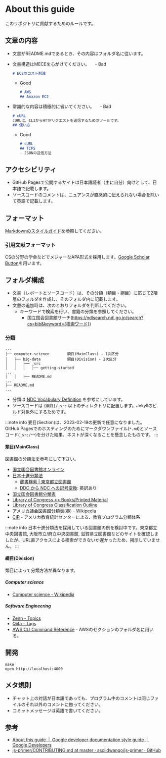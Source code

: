 # About this guide

このリポジトリに貢献するためのルールです。

## 文章の内容

- 文書がREADME.mdであるとき、その内容はフォルダ名に従います。
- 文書構造はMECEを心がけてください。
　- Bad

    ```aws/README.md
    # EC2のコスト削減
    ```

  - Good

    ```aws/README.md
    # AWS
    ## Amazon EC2
    ```

- 常識的な内容は積極的に省いてください。
　- Bad

    ```cURL/README.md
    # cURL
    cURLは、CLIからHTTPリクエストを送信するためのツールです。
    ## 使い方
    ```

  - Good

    ```cURL/README.md
    # cURL
    ## TIPS
    - JSONの送信方法
    ```

## アクセシビリティ

- GitHub Pagesで公開するサイトは日本語読者（主に自分）向けとして、日本語で記載します。
- ソースコードのコメントは、ニュアンスが直感的に伝えられない場合を除いて英語で記載します。

## フォーマット

[Markdownのスタイルガイド](./styleguides/markdown.md)を参照してください。

### 引用文献フォーマット

CSの分野の学会などでメジャーなAPA形式を採用します。[Google Scholar Button](https://chrome.google.com/webstore/detail/google-scholar-button/ldipcbpaocekfooobnbcddclnhejkcpn)を用います。

## フォルダ構成

- 文書（レポートとソースコード）は、その分類（類目・綱目）に応じて2階層のフォルダを作成し、そのフォルダ内に記載します。
- 文書の追加時は、次のとおりフォルダを判断してください。
  - キーワードで検索を行い、書籍の分類を参照してください。
    - 国立国会図書館サーチ(<https://ndlsearch.ndl.go.jp/search?cs=bib&keyword={検索ワード}>)

### 分類

```tree
...
├── computer-science        類目(MainClass) - 1次区分
│   ├── big-data            綱目(Division) - 2次区分
│   │   ├── _src
│   │   │   ├── getting-started
...
│   │   ├── README.md
...
├── README.md
...
```

- 分類は [NDC Vocabulary Definition](https://www.jla.or.jp/Portals/0/data/iinkai/bunrui/2_NDC%20Vocabulary.pdf) を参考にしています。
- ソースコードは `{綱目}/_src` 以下のディレクトリに配置します。Jekyllのビルド対象外にするためです。

:::note info
要目(Section)は、2023-02-19の更新で任意になりました。  
GitHub Pagesでのホスティングのためにマークダウンファイル(`*.md`)とソースコード(`_src/**`)を分けた結果、ネストが深くなることを懸念したものです。
:::

#### 類目(MainClass)

図書館の分類法を参考にして下さい。

- [国立国会図書館オンライン](https://ndlonline.ndl.go.jp/#!/)
- [日本十進分類法](https://www.libnet.pref.okayama.jp/shiryou/ndc/index.htm)
  - [蔵書検索 | 東京都立図書館](https://catalog.library.metro.tokyo.lg.jp/winj/opac/search-detail.do)
  - [DDC から NDC への記号変換](https://contents.nii.ac.jp/sites/default/files/2020-03/WATARAI.pdf): 英訳あり
- [国立国会図書館分類表](https://www.ndl.go.jp/jp/data/catstandards/classification_subject/ndlc.html)
- [Library of Congress >> Books/Printed Material](https://www.loc.gov/books/?all=true)
- [Library of Congress Classification Outline](https://www.loc.gov/catdir/cpso/lcco/)
- [アメリカ議会図書館分類表(英) - Wikipedia](https://en.wikipedia.org/wiki/Library_of_Congress_Classification)
- [CIP](https://nces.ed.gov/ipeds/cipcode/browse.aspx?y=55) - アメリカ教育統計センターによる、教育プログラム分類体系

:::note info
日本十進分類法を採用している図書館の例を検討中です。東京都立中央図書館, 大阪市立/府立中央図書館, 滋賀県立図書館などのサイトを確認しましたが、URL直アクセスによる検索ができないか遅かったため、掲示していません。
:::

#### 綱目(Division)

類目によって分類方法が異なります。

##### Computer science

- [Computer science - Wikipedia](https://en.wikipedia.org/wiki/Computer_science)

##### Software Engineering

- [Zenn - Topics](https://zenn.dev/topics)
- [Qiita - Tags](https://qiita.com/tags)
- [AWS CLI Command Reference](https://docs.aws.amazon.com/cli/latest/reference/) - AWSのセクションのフォルダ名に用いる。

## 開発

```shell
make
open http://localhost:4000
```

## メタ規則

- チャット上の対話が日本語であっても、プログラム中のコメントは同じファイルのそれ以外のコメントに倣ってください。
- コミットメッセージは英語で書いてください。

## 参考

- [About this guide  |  Google developer documentation style guide  |  Google Developers](https://developers.google.com/style)
- [js-primer/CONTRIBUTING.md at master · asciidwango/js-primer · GitHub](https://github.com/asciidwango/js-primer/blob/master/CONTRIBUTING.md)
